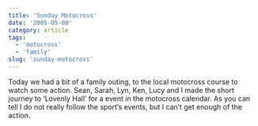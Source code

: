 ```yaml
---
title: 'Sunday Motocross'
date: '2005-05-08'
category: article
tags:
  - 'motocross'
  - 'family'
slug: 'sunday-motocross'
---
```


 <!-- [![moto-x](/images/14187011_e3af131086_m.jpg)](https://www.flickr.com/photos/70011121@N00/14187011/ "MotoX") -->

Today we had a bit of a family outing, to the local motocross course to watch some action.
Sean, Sarah, Lyn, Ken, Lucy and I made the short journey to ‘Lovenly Hall’ for a event in the motocross calendar. As you can tell I do not really follow the sport’s events, but I can’t get enough of the action.
